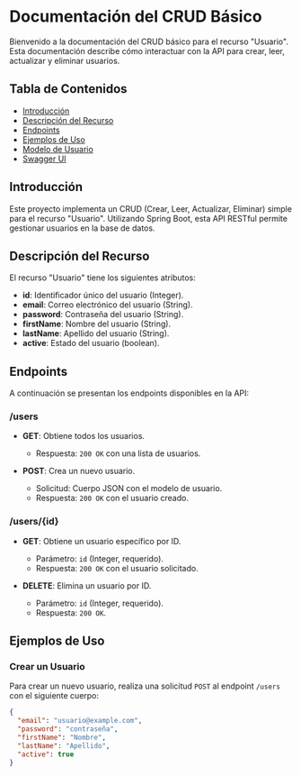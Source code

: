 # Documentación del CRUD Básico

Bienvenido a la documentación del CRUD básico para el recurso "Usuario". Esta documentación describe cómo interactuar con la API para crear, leer, actualizar y eliminar usuarios.

## Tabla de Contenidos

- [Introducción](#introducción)
- [Descripción del Recurso](#descripción-del-recurso)
- [Endpoints](#endpoints)
- [Ejemplos de Uso](#ejemplos-de-uso)
- [Modelo de Usuario](#modelo-de-usuario)
- [Swagger UI](#swagger-ui)

## Introducción

Este proyecto implementa un CRUD (Crear, Leer, Actualizar, Eliminar) simple para el recurso "Usuario". Utilizando Spring Boot, esta API RESTful permite gestionar usuarios en la base de datos.

## Descripción del Recurso

El recurso "Usuario" tiene los siguientes atributos:

- **id**: Identificador único del usuario (Integer).
- **email**: Correo electrónico del usuario (String).
- **password**: Contraseña del usuario (String).
- **firstName**: Nombre del usuario (String).
- **lastName**: Apellido del usuario (String).
- **active**: Estado del usuario (boolean).

## Endpoints

A continuación se presentan los endpoints disponibles en la API:

### /users

- **GET**: Obtiene todos los usuarios.
    - Respuesta: `200 OK` con una lista de usuarios.

- **POST**: Crea un nuevo usuario.
    - Solicitud: Cuerpo JSON con el modelo de usuario.
    - Respuesta: `200 OK` con el usuario creado.

### /users/{id}

- **GET**: Obtiene un usuario específico por ID.
    - Parámetro: `id` (Integer, requerido).
    - Respuesta: `200 OK` con el usuario solicitado.

- **DELETE**: Elimina un usuario por ID.
    - Parámetro: `id` (Integer, requerido).
    - Respuesta: `200 OK`.

## Ejemplos de Uso

### Crear un Usuario

Para crear un nuevo usuario, realiza una solicitud `POST` al endpoint `/users` con el siguiente cuerpo:

```json
{
  "email": "usuario@example.com",
  "password": "contraseña",
  "firstName": "Nombre",
  "lastName": "Apellido",
  "active": true
}
